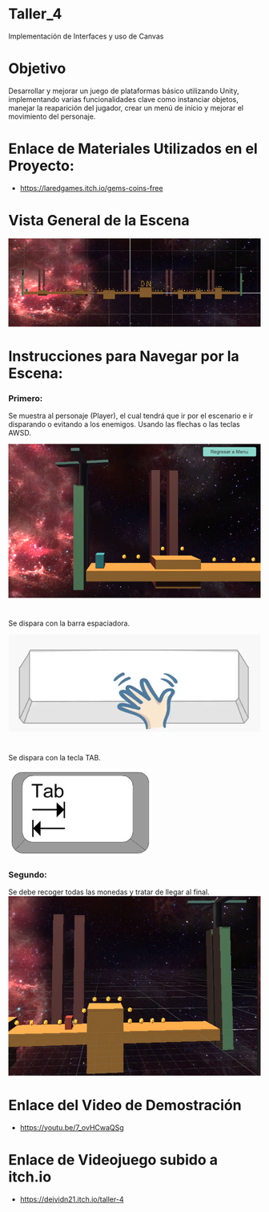 # Taller_4
Implementación de Interfaces y uso de Canvas
# Objetivo
Desarrollar y mejorar un juego de plataformas básico utilizando Unity, implementando varias funcionalidades clave como instanciar objetos, manejar la reaparición del jugador, crear un menú de inicio y mejorar el movimiento del personaje.
# Enlace de Materiales Utilizados en el Proyecto:
- https://laredgames.itch.io/gems-coins-free
# Vista General de la Escena
![Imagen](https://github.com/DeividN21/Taller-4/blob/main/T4-G.png?raw=true)
# Instrucciones para Navegar por la Escena:
### Primero:
Se muestra al personaje (Player), el cual tendrá que ir por el escenario e ir disparando o evitando a los enemigos. Usando las flechas o las teclas AWSD.

![Imagen](https://github.com/DeividN21/Taller-4/blob/main/T4-1.png?raw=true)
#
Se dispara con la barra espaciadora.

![Imagen](https://github.com/DeividN21/Taller_3/blob/main/Tanque3.png?raw=true)
#
Se dispara con la tecla TAB.

![Imagen](https://github.com/DeividN21/Taller-4/blob/main/tabulador-2.png?raw=true)
### Segundo:
Se debe recoger todas las monedas y tratar de llegar al final.
![Imagen](https://github.com/DeividN21/Taller-4/blob/main/T4-2.png?raw=true)

# Enlace del Video de Demostración
- https://youtu.be/7_ovHCwaQSg

# Enlace de Videojuego subido a itch.io
- https://deividn21.itch.io/taller-4
